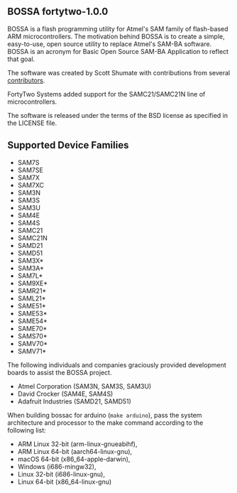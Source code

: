 BOSSA fortytwo-1.0.0
--------------------

BOSSA is a flash programming utility for Atmel's SAM family of flash-based ARM microcontrollers.
The motivation behind BOSSA is to create a simple, easy-to-use, open source utility to replace Atmel's SAM-BA software.
BOSSA is an acronym for Basic Open Source SAM-BA Application to reflect that goal.

The software was created by Scott Shumate with contributions from several
[contributors](https://github.com/shumatech/BOSSA/graphs/contributors).

FortyTwo Systems added support for the SAMC21/SAMC21N line of microcontrollers.

The software is released under the terms of the BSD license as specified in the LICENSE file.

Supported Device Families
-------------------------
 * SAM7S
 * SAM7SE
 * SAM7X
 * SAM7XC
 * SAM3N
 * SAM3S
 * SAM3U
 * SAM4E
 * SAM4S
 * SAMC21
 * SAMC21N
 * SAMD21
 * SAMD51
 * SAM3X\*
 * SAM3A\*
 * SAM7L\*
 * SAM9XE\*
 * SAMR21\*
 * SAML21\*
 * SAME51\*
 * SAME53\*
 * SAME54\*
 * SAME70\*
 * SAMS70\*
 * SAMV70\*
 * SAMV71\*

The following individuals and companies graciously provided development boards to assist the BOSSA project.
 * Atmel Corporation (SAM3N, SAM3S, SAM3U)
 * David Crocker (SAM4E, SAM4S)
 * Adafruit Industries (SAMD21, SAMD51)

When building bossac for arduino (```make arduino```), pass the system architecture and processor to the make command according to the following list:
 * ARM Linux 32-bit (arm-linux-gnueabihf),
 * ARM Linux 64-bit (aarch64-linux-gnu),
 * macOS 64-bit (x86_64-apple-darwin),
 * Windows (i686-mingw32),
 * Linux 32-bit (i686-linux-gnu),
 * Linux 64-bit (x86_64-linux-gnu)